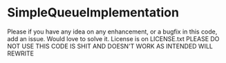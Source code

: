 # SimpleQueueImplementation
Please if you have any idea on any enhancement, or a bugfix in this code, add an issue. Would love to solve it. License is on LICENSE.txt
PLEASE DO NOT USE
THIS CODE IS SHIT AND DOESN'T WORK AS INTENDED
WILL REWRITE
